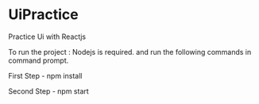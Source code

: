 # UiPractice
Practice Ui with Reactjs

To run the project : Nodejs is required.
and run the following commands in command prompt.

First Step - npm install

Second Step - npm start
